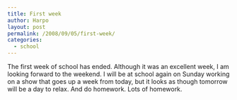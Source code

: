 ```yaml
---
title: First week
author: Harpo
layout: post
permalink: /2008/09/05/first-week/
categories:
  - school
---
```

The first week of school has ended. Although it was an excellent week, I am looking forward to the weekend. I will be at school again on Sunday working on a show that goes up a week from today, but it looks as though tomorrow will be a day to relax. And do homework. Lots of homework.